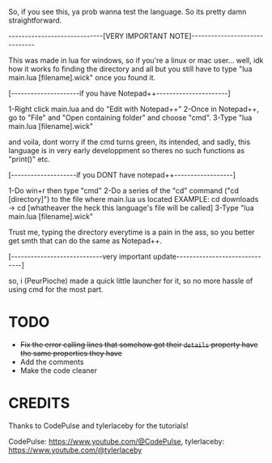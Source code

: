 So, if you see this, ya prob wanna test the language.
So its pretty damn straightforward.


-----------------------------[VERY IMPORTANT NOTE]------------------------------

This was made in lua for windows, so if you're a linux or mac user... well, idk how it works fo finding the directory and all but you still have to type
"lua main.lua [filename].wick" once you found it.


[---------------------if you have Notepad++----------------------]

1-Right click main.lua and do "Edit with Notepad++"
2-Once in Notepad++, go to "File" and "Open containing folder" and choose "cmd".
3-Type "lua main.lua [filename].wick"

and voila, dont worry if the cmd turns green, its intended, and sadly, this language is in very early developpment so theres no such functions as "print()" etc.


[--------------------if you DONT have notepad++------------------]

1-Do win+r then type "cmd"
2-Do a series of the "cd" command ("cd [directory]") to the file where main.lua us located
EXAMPLE: cd downloads -> cd [whatheaver the heck this language's file will be called]
3-Type "lua main.lua [filename].wick"

Trust me, typing the directory everytime is a pain in the ass, so you better get smth that can do the same as Notepad++.

[----------------------------very important update------------------------------]

so, i (PeurPioche) made a quick little launcher for it, so no more hassle of using cmd for the most part.

# TODO
- ~~Fix the error calling lines that somehow got their `details` property have the same properties they have~~
- Add the comments
- Make the code cleaner

# CREDITS
Thanks to CodePulse and tylerlaceby for the tutorials!

CodePulse: https://www.youtube.com/@CodePulse, tylerlaceby: https://www.youtube.com/@tylerlaceby